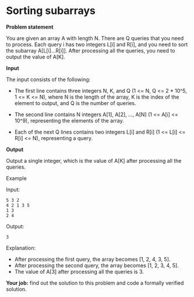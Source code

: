 # Sorting subarrays

**Problem statement**

You are given an array A with length N. There are Q queries that you need to process. Each query i has two integers L[i] and R[i], and you need to sort the subarray A[L[i]...R[i]]. After processing all the queries, you need to output the value of A[K].

**Input**

The input consists of the following:

-   The first line contains three integers N, K, and Q (1 <= N, Q <= 2 \* 10^5, 1 <= K <= N), where N is the length of the array, K is the index of the element to output, and Q is the number of queries.

-   The second line contains N integers A[1], A[2], ..., A[N] (1 <= A[i] <= 10^9), representing the elements of the array.

-   Each of the next Q lines contains two integers L[i] and R[i] (1 <= L[i] <= R[i] <= N), representing a query.

**Output**

Output a single integer, which is the value of A[K] after processing all the queries.

Example

Input:

```
5 3 2
4 2 1 3 5
1 3
2 4
```

Output:

```
3
```

Explanation:

-   After processing the first query, the array becomes [1, 2, 4, 3, 5].
-   After processing the second query, the array becomes [1, 2, 3, 4, 5].
-   The value of A[3] after processing all the queries is 3.

**Your job:** find out the solution to this problem and code a formally verified solution.
